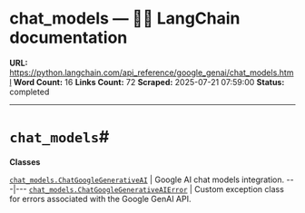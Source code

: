 # chat_models — 🦜🔗 LangChain  documentation

**URL:** https://python.langchain.com/api_reference/google_genai/chat_models.html
**Word Count:** 16
**Links Count:** 72
**Scraped:** 2025-07-21 07:59:00
**Status:** completed

---

# `chat_models`\#

**Classes**

[`chat_models.ChatGoogleGenerativeAI`](https://python.langchain.com/api_reference/google_genai/chat_models/langchain_google_genai.chat_models.ChatGoogleGenerativeAI.html#langchain_google_genai.chat_models.ChatGoogleGenerativeAI "langchain_google_genai.chat_models.ChatGoogleGenerativeAI") | Google AI chat models integration.   ---|---   [`chat_models.ChatGoogleGenerativeAIError`](https://python.langchain.com/api_reference/google_genai/chat_models/langchain_google_genai.chat_models.ChatGoogleGenerativeAIError.html#langchain_google_genai.chat_models.ChatGoogleGenerativeAIError "langchain_google_genai.chat_models.ChatGoogleGenerativeAIError") | Custom exception class for errors associated with the Google GenAI API.